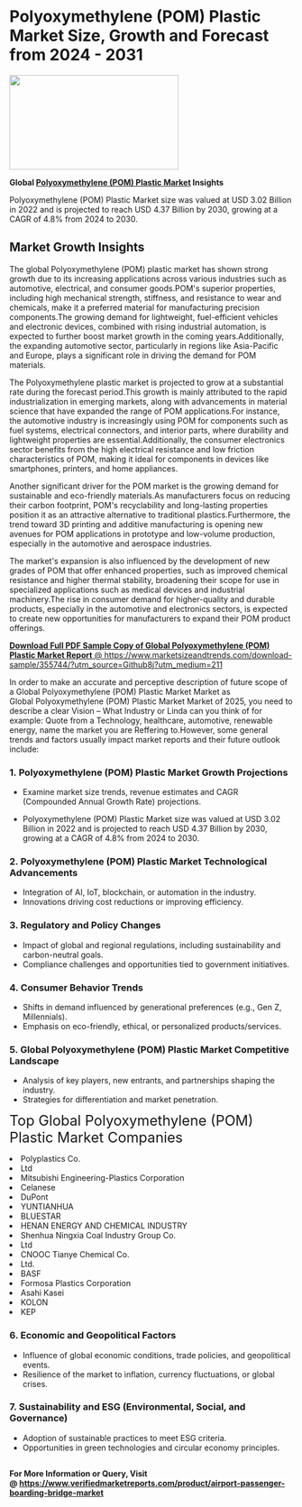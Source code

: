 <H1>Polyoxymethylene (POM) Plastic Market Size, Growth and Forecast from 2024 - 2031</H1><img class="aligncenter size-medium wp-image-584254" src="https://thirdeyenews.in/wp-content/uploads/2024/09/Global-Market-Research-300x168.jpeg" alt="" width="300" height="168" /><p><strong>Global&nbsp;<a href="https://www.marketsizeandtrends.com/download-sample/355744/?utm_source=Github8j?utm_medium=211">Polyoxymethylene (POM) Plastic Market</a> Insights</strong></p><p>Polyoxymethylene (POM) Plastic Market size was valued at USD 3.02 Billion in 2022 and is projected to reach USD 4.37 Billion by 2030, growing at a CAGR of 4.8% from 2024 to 2030.</p><p><h2>Market Growth Insights</h2> <p>The global Polyoxymethylene (POM) plastic market has shown strong growth due to its increasing applications across various industries such as automotive, electrical, and consumer goods.POM's superior properties, including high mechanical strength, stiffness, and resistance to wear and chemicals, make it a preferred material for manufacturing precision components.The growing demand for lightweight, fuel-efficient vehicles and electronic devices, combined with rising industrial automation, is expected to further boost market growth in the coming years.Additionally, the expanding automotive sector, particularly in regions like Asia-Pacific and Europe, plays a significant role in driving the demand for POM materials.</p> <p><a href="#"></a></p> <p>The Polyoxymethylene plastic market is projected to grow at a substantial rate during the forecast period.This growth is mainly attributed to the rapid industrialization in emerging markets, along with advancements in material science that have expanded the range of POM applications.For instance, the automotive industry is increasingly using POM for components such as fuel systems, electrical connectors, and interior parts, where durability and lightweight properties are essential.Additionally, the consumer electronics sector benefits from the high electrical resistance and low friction characteristics of POM, making it ideal for components in devices like smartphones, printers, and home appliances.</p> <p>Another significant driver for the POM market is the growing demand for sustainable and eco-friendly materials.As manufacturers focus on reducing their carbon footprint, POM's recyclability and long-lasting properties position it as an attractive alternative to traditional plastics.Furthermore, the trend toward 3D printing and additive manufacturing is opening new avenues for POM applications in prototype and low-volume production, especially in the automotive and aerospace industries.</p> <p>The market's expansion is also influenced by the development of new grades of POM that offer enhanced properties, such as improved chemical resistance and higher thermal stability, broadening their scope for use in specialized applications such as medical devices and industrial machinery.The rise in consumer demand for higher-quality and durable products, especially in the automotive and electronics sectors, is expected to create new opportunities for manufacturers to expand their POM product offerings.</p> <p><a href="#"></p><p><span class=""><strong>Download Full PDF Sample Copy of Global Polyoxymethylene (POM) Plastic Market Report</strong> @ <a href="https://www.marketsizeandtrends.com/download-sample/355744/?utm_source=Github8j?utm_medium=211" target="_blank">https://www.marketsizeandtrends.com/download-sample/355744/?utm_source=Github8j?utm_medium=211</a></span></p><p>In order to make an accurate and perceptive description of future scope of a Global&nbsp;Polyoxymethylene (POM) Plastic Market Market as Global&nbsp;Polyoxymethylene (POM) Plastic Market Market of 2025, you need to describe a clear Vision &ndash; What Industry or Linda can you think of for example: Quote from a Technology, healthcare, automotive, renewable energy, name the market you are Reffering to.However, some general trends and factors usually impact market reports and their future outlook include:</p><h3>1.&nbsp;<strong>Polyoxymethylene (POM) Plastic Market Growth Projections</strong></h3><ul><li>Examine market size trends, revenue estimates and CAGR (Compounded Annual Growth Rate) projections.</li><li><p>Polyoxymethylene (POM) Plastic Market size was valued at USD 3.02 Billion in 2022 and is projected to reach USD 4.37 Billion by 2030, growing at a CAGR of 4.8% from 2024 to 2030.</p></li></ul><h3>2.&nbsp;<strong>Polyoxymethylene (POM) Plastic Market Technological Advancements</strong></h3><ul><li>Integration of AI, IoT, blockchain, or automation in the industry.</li><li>Innovations driving cost reductions or improving efficiency.</li></ul><h3>3.&nbsp;<strong>Regulatory and Policy Changes</strong></h3><ul><li>Impact of global and regional regulations, including sustainability and carbon-neutral goals.</li><li>Compliance challenges and opportunities tied to government initiatives.</li></ul><h3>4.&nbsp;<strong>Consumer Behavior Trends</strong></h3><ul><li>Shifts in demand influenced by generational preferences (e.g., Gen Z, Millennials).</li><li>Emphasis on eco-friendly, ethical, or personalized products/services.</li></ul><h3>5.&nbsp;<strong>Global Polyoxymethylene (POM) Plastic Market Competitive Landscape</strong></h3><ul><li>Analysis of key players, new entrants, and partnerships shaping the industry.</li><li>Strategies for differentiation and market penetration.</li></ul><p data-pm-slice="1 1 []"><span style="color: inherit; font-family: inherit; font-size: 25px;">Top Global Polyoxymethylene (POM) Plastic Market Companies</span></p><div class="" data-test-id=""><p><li>Polyplastics Co.</li><li>Ltd</li><li> Mitsubishi Engineering-Plastics Corporation</li><li> Celanese</li><li> DuPont</li><li> YUNTIANHUA</li><li> BLUESTAR</li><li> HENAN ENERGY AND CHEMICAL INDUSTRY</li><li> Shenhua Ningxia Coal Industry Group Co.</li><li> Ltd</li><li> CNOOC Tianye Chemical Co.</li><li> Ltd.</li><li> BASF</li><li> Formosa Plastics Corporation</li><li> Asahi Kasei</li><li> KOLON</li><li> KEP</li></p></div><h3>6.&nbsp;<strong>Economic and Geopolitical Factors</strong></h3><ul><li>Influence of global economic conditions, trade policies, and geopolitical events.</li><li>Resilience of the market to inflation, currency fluctuations, or global crises.</li></ul><h3>7.&nbsp;<strong>Sustainability and ESG (Environmental, Social, and Governance)</strong></h3><ul><li>Adoption of sustainable practices to meet ESG criteria.</li><li>Opportunities in green technologies and circular economy principles.</li></ul><h2><strong style="font-size: 14px;">For More Information or Query, Visit @&nbsp;</strong><a style="background-color: #ffffff; font-size: 14px;" href="https://www.marketsizeandtrends.com/report/polyoxymethylene-pom-plastic-market/" target="_blank">https://www.verifiedmarketreports.com/product/airport-passenger-boarding-bridge-market</a></h2>